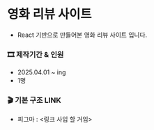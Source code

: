# 영화 리뷰 사이트
* React 기반으로 만들어본 영화 리뷰 사이트 입니다.
### 🎞 제작기간 & 인원
* 2025.04.01 ~ ing
* 1명
### 🎬 기본 구조 LINK
* 피그마 : <링크 사입 할 거임>



